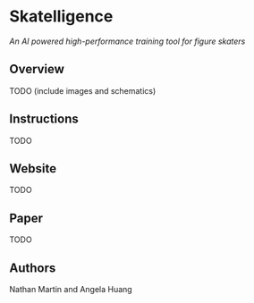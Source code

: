 # Skatelligence
*An AI powered high-performance training tool for figure skaters*
## Overview
TODO (include images and schematics)
## Instructions
TODO
## Website
TODO
## Paper
TODO
## Authors
Nathan Martin and Angela Huang
